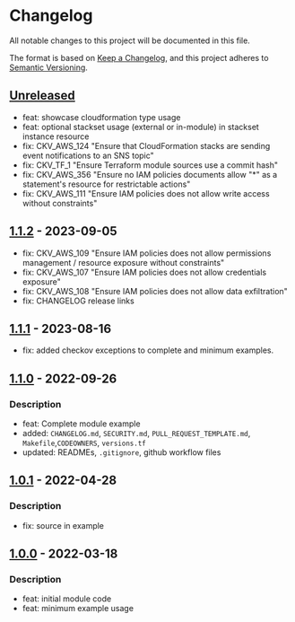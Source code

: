 # Changelog
All notable changes to this project will be documented in this file.

The format is based on [Keep a Changelog](https://keepachangelog.com/en/1.0.0/),
and this project adheres to [Semantic Versioning](https://semver.org/spec/v2.0.0.html).

## [Unreleased]
- feat: showcase cloudformation type usage
- feat: optional stackset usage (external or in-module) in stackset instance resource
- fix: CKV_AWS_124 "Ensure that CloudFormation stacks are sending event notifications to an SNS topic"
- fix: CKV_TF_1 "Ensure Terraform module sources use a commit hash"
- fix: CKV_AWS_356  "Ensure no IAM policies documents allow "*" as a statement's resource for restrictable actions"
- fix: CKV_AWS_111 "Ensure IAM policies does not allow write access without constraints"

## [1.1.2] - 2023-09-05
  - fix: CKV_AWS_109 "Ensure IAM policies does not allow permissions management / resource exposure without constraints"
  - fix: CKV_AWS_107 "Ensure IAM policies does not allow credentials exposure"
  - fix: CKV_AWS_108 "Ensure IAM policies does not allow data exfiltration"
  - fix: CHANGELOG release links

## [1.1.1] - 2023-08-16
- fix: added checkov exceptions to complete and minimum examples.

## [1.1.0] - 2022-09-26
### Description
- feat: Complete module example
- added: `CHANGELOG.md`, `SECURITY.md`, `PULL_REQUEST_TEMPLATE.md`, `Makefile`,`CODEOWNERS`, `versions.tf`
- updated: READMEs, `.gitignore`, github workflow files

## [1.0.1] - 2022-04-28
### Description
- fix: source in example

## [1.0.0] - 2022-03-18
### Description
- feat: initial module code
- feat: minimum example usage

[Unreleased]: https://github.com/boldlink/terraform-aws-cloudformation/compare/1.1.0...HEAD

[1.1.2]: https://github.com/boldlink/terraform-aws-cloudformation/releases/tag/1.1.2
[1.1.1]: https://github.com/boldlink/terraform-aws-cloudformation/releases/tag/1.1.1
[1.1.0]: https://github.com/boldlink/terraform-aws-cloudformation/releases/tag/1.1.0
[1.0.1]: https://github.com/boldlink/terraform-aws-cloudformation/releases/tag/1.0.1
[1.0.0]: https://github.com/boldlink/terraform-aws-cloudformation/releases/tag/1.0.0
